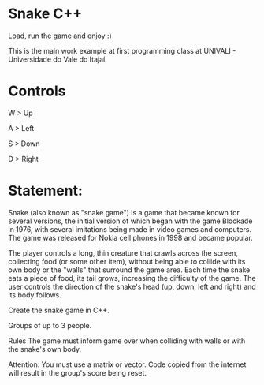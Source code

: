 # Snake C++

Load, run the game and enjoy :)

This is the main work example at first programming class at UNIVALI - Universidade do Vale do Itajaí.

# Controls

W > Up

A > Left

S > Down

D > Right

# Statement:

Snake (also known as "snake game") is a game that became known for several versions, the initial version of which began with the game Blockade in 1976, with several imitations being made in video games and computers. The game was released for Nokia cell phones in 1998 and became popular.

The player controls a long, thin creature that crawls across the screen, collecting food (or some other item), without being able to collide with its own body or the "walls" that surround the game area. Each time the snake eats a piece of food, its tail grows, increasing the difficulty of the game. The user controls the direction of the snake's head (up, down, left and right) and its body follows.

Create the snake game in C++.

Groups of up to 3 people.

Rules The game must inform game over when colliding with walls or with the snake's own body.

Attention: You must use a matrix or vector. Code copied from the internet will result in the group's score being reset.
